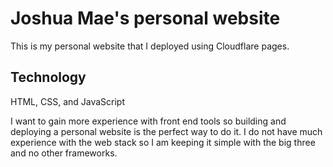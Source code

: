 # Joshua Mae's personal website

This is my personal website that I deployed using Cloudflare pages.

## Technology

HTML, CSS, and JavaScript

I want to gain more experience with front end tools so building and deploying a personal website is the perfect way to do it.  I do not have much experience with the web stack so I am keeping it simple with the big three and no other frameworks.